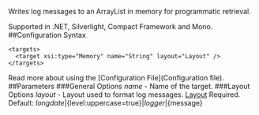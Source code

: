 Writes log messages to an ArrayList in memory for programmatic retrieval. 

Supported in .NET, Silverlight, Compact Framework and Mono.
##Configuration Syntax
```
<targets>
  <target xsi:type="Memory" name="String" layout="Layout" />
</targets>
```
Read more about using the [Configuration File](Configuration file).
##Parameters
###General Options
_name_ - Name of the target.
###Layout Options
_layout_ - Layout used to format log messages. [Layout](Data-types) Required. Default: ${longdate}|${level:uppercase=true}|${logger}|${message}